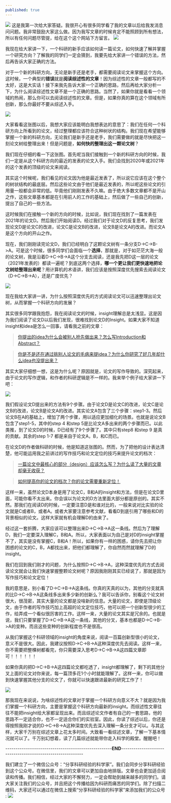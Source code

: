 ```yaml
---
published: true
---
```


![]({{site.baseurl}}/images/11/pexels-pixabay-356079.jpg)
这是我第一次给大家答疑。我很开心有很多同学看了我的文章以后给我发消息问问题。我非常鼓励大家这么做。因为我写文章的时候肯定不能照顾到所有想法，所以有任何问题尽管提，给在这个这个网站下方留言。
![]({{site.baseurl}}/images/11/Capture1.JPG)

我现在给大家讲一下，一个科研的新手应该如何读一篇论文，如何快速了解并掌握一个研究方向？了解我的同学们一定会猜到，我要先给大家讲一个错误的方法，然后再告诉大家正确的方法。

对于一个新的科研方向，无论是新手还是老手，都需要阅读论文来掌握这个方向。这时候，一个典型的**错误**就是**阅读综述性的文章**！因为综述性的文章一般都写的不太好，这是大实话！接下来我先告诉大家一个正确的思路，然后再给大家分析一下，为什么阅读综述性文章不是一个正确的思路。当然了，如果你就是看看一个领域的热闹，那么你可以去阅读综述性的文章。但是，如果你真的算在这个领域有所创新，那么你最好不要从综述入手。

![]({{site.baseurl}}/images/11/2.png)

大家看看这张图以后，我想大家应该能明白我想表达的意思了：我们在任何一个科研方向上所看到的论文，经过整理都应该符合这种树状的结构。我们现在希望能够掌握一个新的科研方向，无论我们是新手还是老手，我们需要做的就是尽快把这一刻论文树给整理出来！但是问题是，**如何快的整理出这一颗论文树**？

我们现在仔细的看一下这张图。首先呢当我们接触到一个新的科研方向的时候，我们一定是从这个科研方向的最近的发表的论文入手。我们会找到2020年或2021年的这个发表的顶级的论文来阅读。

其实这个时候呢，我们看见的论文因为他是最近发表了，所以说它应该在这个整个的树状结构的最底层。然后这些论文由于他们是最近发表的，所以呢这些论文的引用量一般都会非常的低。毕竟他们刚刚发表不久嘛。由于绝大多数文章都不是开山之作，这些文章基本都是在引用前人的工作的基础上，然后做了一些自己的创新，提出了自己的一些方法。

这时候我们在接触一个新的方向的时候，比如说，我们现在找到了一篇发表在2021年的论文D。然后我们开始阅读D。经过我们对于论文D的反复思考，我们发现论文D是论文C的改进，论文C是论文B的改进，论文B是论文A的改进。而论文A是这个方向的开山之作。

现在，我们刚刚读完论文D，我们已经明白了这颗论文树有一条分支D->C->B->A。可是这个时候，很多同学们会面临一个**选择**，那就是，对于如茫茫大海一般的论文树，我是沿着D->C->B->A这个分支去阅读，还是我先把D这一层的论文（2021年发表的）都读一遍呢？到底这两个选择，**哪一个更让我们更快速地把论文树给整理出来呢**？用计算机的术语讲，我们应该是按照深度优先搜索去阅读论文（D->C->B->A），还是广度优先？

![]({{site.baseurl}}/images/11/Capture2.JPG)


现在我给大家讲一讲，为什么按照深度优先的方式阅读论文可以迅速整理出论文树，从而掌握一个科研方向的发展？

 其实很多同学跟我抱怨，我在阅读论文的时候，insight理解总是太浅显。这是因为我们阅读了论文D以后我们发现，很难找到论文D的Insight。如果大家不知道insight和idea是怎么一回事，请看我之前的文章：

> [你提出的idea为什么会被别人抢先做出来？怎么写Introduction和Abstract？](https://scientist-with-logic.github.io/%E4%B8%BA%E4%BB%80%E4%B9%88%E4%BD%A0%E6%8F%90%E5%87%BA%E7%9A%84idea%E4%BC%9A%E5%92%8C%E5%88%AB%E4%BA%BA%E9%87%8D%E5%90%88-%E6%80%8E%E4%B9%88%E5%86%99introduction%E5%92%8Cabstract/)

> [你是不是还在通过挑别人论文的毛病来提idea？为什么你研究了好几年却什么idea也没提出来？](https://scientist-with-logic.github.io/%E4%B8%80%E4%B8%AA%E5%A5%BD%E7%9A%84idea%E6%98%AF%E6%80%8E%E4%B9%88%E6%8F%90%E5%87%BA%E6%9D%A5%E7%9A%84-%E4%B8%BA%E4%BB%80%E4%B9%88%E4%BD%A0%E7%A0%94%E7%A9%B6%E4%BA%86%E5%A5%BD%E5%87%A0%E5%B9%B4%E5%8D%B4%E4%BB%80%E4%B9%88%E4%B9%9F%E6%B2%A1%E6%8F%90%E5%87%BA%E6%9D%A5/)


其实大家仔细想一想，这是为什么呢？原因就是，论文的写作导致的。深究起来，由于论文的写作逻辑，和作者的科研逻辑是不一样的。我来举个例子给大家讲一下吧：

![]({{site.baseurl}}/images/11/3.png)

我们假设论文D提出来的方法有9个步骤。由于论文D是论文C的改进，论文C是论文B的改进，论文B是论文A的改进。其实论文A包含了三个步骤：step1-3。然后论文B在A的基础上，增加了两个步骤，用以适应更加细化的场景。也就是说论文B包含了step1-5，其中的step 4 和step 5是比论文A多出来的两个步骤而已。以此类推，到了论文D的时候，D已经有了9个步骤了。其中只有step8 和step 9 是真的贡献。其余的step 1-7 都是来自于论文A，B，和C而已。

在论文D的作者做科研的时候，他是知道这张图的。然而，为了把他的设计表达清楚，他可能运用我之前讲过的写作技巧和论文定位的技巧来提升论文的档次：


> [一篇论文中最核心的部分（design）应该怎么写？为什么读了大量的文章却毫无收获？](https://scientist-with-logic.github.io/%E4%B8%80%E7%AF%87%E8%AE%BA%E6%96%87%E4%B8%AD%E6%9C%80%E6%A0%B8%E5%BF%83%E7%9A%84%E9%83%A8%E5%88%86-design-%E5%BA%94%E8%AF%A5%E6%80%8E%E4%B9%88%E5%86%99-%E4%B8%BA%E4%BB%80%E4%B9%88%E8%AF%BB%E4%BA%86%E5%A4%A7%E9%87%8F%E7%9A%84%E6%96%87%E7%AB%A0%E5%8D%B4%E6%AF%AB%E6%97%A0%E6%94%B6%E8%8E%B7/)

> [如何提高你的论文的档次？你的论文需要重新定位！](https://scientist-with-logic.github.io/%E5%A6%82%E4%BD%95%E6%8F%90%E9%AB%98%E4%BD%A0%E7%9A%84%E8%AE%BA%E6%96%87%E7%9A%84%E6%A1%A3%E6%AC%A1-%E4%BD%A0%E7%9A%84%E8%AE%BA%E6%96%87%E9%9C%80%E8%A6%81%E9%87%8D%E6%96%B0%E5%AE%9A%E4%BD%8D/)

这样一来，虽然论文D本身是用了论文C，B和A的insight和方法，但是在论文D里面，可能你看不太出来。你会误以为论文的D方法里面大部分都是原创的。其实不然。那我们在阅读D的时候，一定要注意D是和谁对比的，一般来说对比实验的论文就是C或者B，或者A。或者大家要注意参考文献，看看D到底引用了哪些和D的背景相似的论文。这样大家就有机会理解D的由来了。

经过这一套折腾，大家应该可以整理出来D->C->B->A这一条线。然后为了理解D，我们一定要深入理解C，B和A。所以，大家表面以为自己是对D的insight掌握不了，其实是没有掌握C，B和A！所以，如果你有一样的困惑，请你先去把让你困惑的论文的C，B，A都找出来，把他们都理解了，你自然而然就理解了D的insight。

我们在回到我们刚才的问题，为什么按照D->C->B->A，这种深度优先的方式去阅读论文就会让我们快速掌握整颗论文树呢？原因我刚刚其实已经说了，那就是因为写作技巧和论文定位！

我的意思是，别小看了D->C->B->A这条线。你真的天真的以为，其他的分支就真的比D->C->B->A这条线多出来多少新的创新么？我可以告诉你，别看这个论文树很大，很茂密，其实大量的论文都是没啥新的信息。大量的论文，即使是顶级论文，由于作者的写作技巧加上高超的论文定位技巧，他可以把一个创新型很少的工作，给弄成一个看似很厉害的工作。这样一来，大量的论文其实是冗余的。也就是说，我们只要掌握了D->C->B->A这一条线，其他的分叉，基本也都是D->C->B->A的变种。而且这些变种的创新程度也不是很高。

从我们掌握这个科研领域的insight的角度来说，阅读一百篇创新型很小的论文，意义不是很大。因此，我建议按照D->C->B->A这种深度优先去阅读。这样一来，你不需要把整棵树都看完，你只需要深入思考D->C->B->A这四篇文章即可！！！！！！

如果你真的把D->C->B->A这四篇论文都吃透了，insight都理解了，剩下的其他分叉上面的论文对你来说，每一篇顶多花1个小时就能理解了。这样一来，你可以做到快速掌握其他分支的论文了，你就可以快速跟进最新的研究工作了！

![]({{site.baseurl}}/images/11/Capture3.JPG)

那我现在来说说，为啥综述性的文章对于掌握一个科研方向意义不大？就是因为我们掌握一个科研方向，主要是掌握这个科研方向最新的insight。而综述性文章往往不能把insight给大家都呈现出来。而且综述论文作者有自己的一套思路，他的思路不一定适合你，也不一定适合你们的实验室。因此，你读了综述以后，你还是得按照我刚才说的D->C->B->A这种深度优先去深入理解一条分支才可以。与其这样，大家千万别在综述文章上花太多时间。大致看一看综述文章，了解一下基本情况就可以了。千万别幻想着，读了几篇综述就能带你走入科学的殿堂。醒醒吧！

----------------------------------------------------**END**-----------------------------------------------------------

我们建立了一个微信公众号：“分享科研经验的科学家”。我们会同步分享科研经验到这个公众号。在微信里，我们的文章可以更加自由地排版。文章也会更加适合阅读和传播。我们相信，经过大家的不懈努力，一定会帮助到越来越多的同学们。请大家关注我们的公众号，并且把这个传播给因为科研而痛苦的同学们。除了扫描二维码，大家还可以通过在微信上搜索“分享科研经验的科学家”来添加我们的公众号 :
![]({{site.baseurl}}/images/33/5.jpg)
